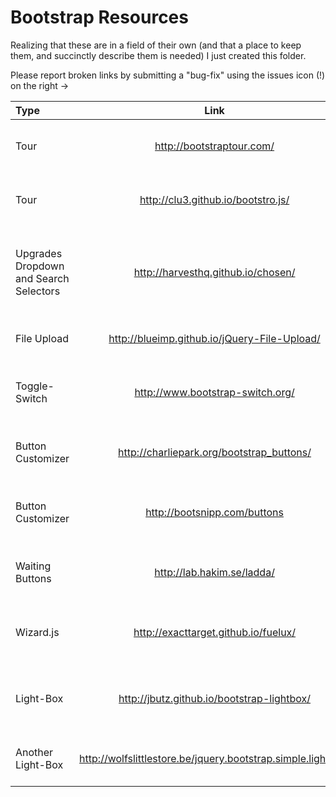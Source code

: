 Bootstrap Resources
====================

Realizing that these are in a field of their own (and that a place to keep them, and succinctly describe them is needed) I just created this folder.

Please report broken links by submitting a "bug-fix" using the issues icon (!) on the right ->

| Type | Link | Description |
|:--- | :---: | :--- |
| Tour | http://bootstraptour.com/ | create a tour of your app or web-page |
| Tour | http://clu3.github.io/bootstro.js/ | option 2 for creating a tour, with highlighting |
| Upgrades Dropdown and Search Selectors | http://harvesthq.github.io/chosen/ | a needed upgrade to the bootstrap dropdown and search components |
| File Upload | http://blueimp.github.io/jQuery-File-Upload/ | File Upload with tons of features | 
| Toggle-Switch | http://www.bootstrap-switch.org/ |  a bootstrap toggle-switch **perfect for mobile** |
| Button Customizer | http://charliepark.org/bootstrap_buttons/ | bootstrap button appearance adjuster |
| Button Customizer |http://bootsnipp.com/buttons    | web-app for creating html for a bootstrap button | 
| Waiting Buttons | http://lab.hakim.se/ladda/ | github repo with well-styled buttons |
| Wizard.js | http://exacttarget.github.io/fuelux/ | Progress Bar Really useful for multistep pages| 
| Light-Box | http://jbutz.github.io/bootstrap-lightbox/ | Light-Box Plugin based on Bootstrap's Modals |
| Another Light-Box| http://wolfslittlestore.be/jquery.bootstrap.simple.lightbox/| Another Lightbox with an "x" on top-right |
